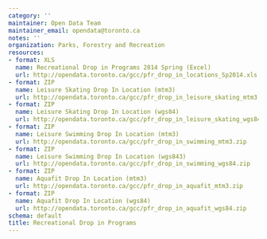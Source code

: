 ```yaml
---
category: ''
maintainer: Open Data Team
maintainer_email: opendata@toronto.ca
notes: ''
organization: Parks, Forestry and Recreation
resources:
- format: XLS
  name: Recreational Drop in Programs 2014 Spring (Excel)
  url: http://opendata.toronto.ca/gcc/pfr_drop_in_locations_Sp2014.xls
- format: ZIP
  name: Leisure Skating Drop In Location (mtm3)
  url: http://opendata.toronto.ca/gcc/pfr_drop_in_leisure_skating_mtm3.zip
- format: ZIP
  name: Leisure Skating Drop In Location (wgs84)
  url: http://opendata.toronto.ca/gcc/pfr_drop_in_leisure_skating_wgs84.zip
- format: ZIP
  name: Leisure Swimming Drop In Location (mtm3)
  url: http://opendata.toronto.ca/gcc/pfr_drop_in_swimming_mtm3.zip
- format: ZIP
  name: Leisure Swimming Drop In Location (wgs843)
  url: http://opendata.toronto.ca/gcc/pfr_drop_in_swimming_wgs84.zip
- format: ZIP
  name: Aquafit Drop In Location (mtm3)
  url: http://opendata.toronto.ca/gcc/pfr_drop_in_aquafit_mtm3.zip
- format: ZIP
  name: Aquafit Drop In Location (wgs84)
  url: http://opendata.toronto.ca/gcc/pfr_drop_in_aquafit_wgs84.zip
schema: default
title: Recreational Drop in Programs
---
```

